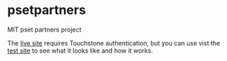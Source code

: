 # psetpartners
MIT pset partners project

The [live site](https://psetpartners.mit.edu) requires Touchstone authentication, but you can use vist the [test site](https://psetpartners-test.mit.edu) to see what it looks like and how it works.
